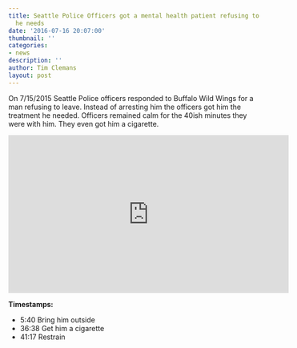 ```yaml
---
title: Seattle Police Officers got a mental health patient refusing to leave the treatment
  he needs
date: '2016-07-16 20:07:00'
thumbnail: ''
categories:
- news
description: ''
author: Tim Clemans
layout: post
---
```

On 7/15/2015 Seattle Police officers responded to Buffalo Wild Wings for a man refusing to leave. Instead of arresting him the officers got him the treatment he needed. Officers remained calm for the 40ish minutes they were with him. They even got him a cigarette.

<iframe width="560" height="315" src="https://www.youtube.com/embed/a8AQzQHX6FM" frameborder="0" allowfullscreen></iframe>

**Timestamps:**

* 5:40 Bring him outside
* 36:38 Get him a cigarette
* 41:17 Restrain
